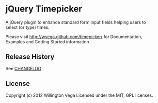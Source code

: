 # jQuery Timepicker

A jQuery plugin to enhance standard form input fields helping users to select
(or type) times.

Please visit http://wvega.github.com/timepicker/ for Documentation, Examples 
and Getting Started information.

## Release History

See [CHANGELOG](https://github.com/wvega/timepicker/blob/master/CHANGELOG)

## License
Copyright (c) 2012 Willington Vega
Licensed under the MIT, GPL licenses.
